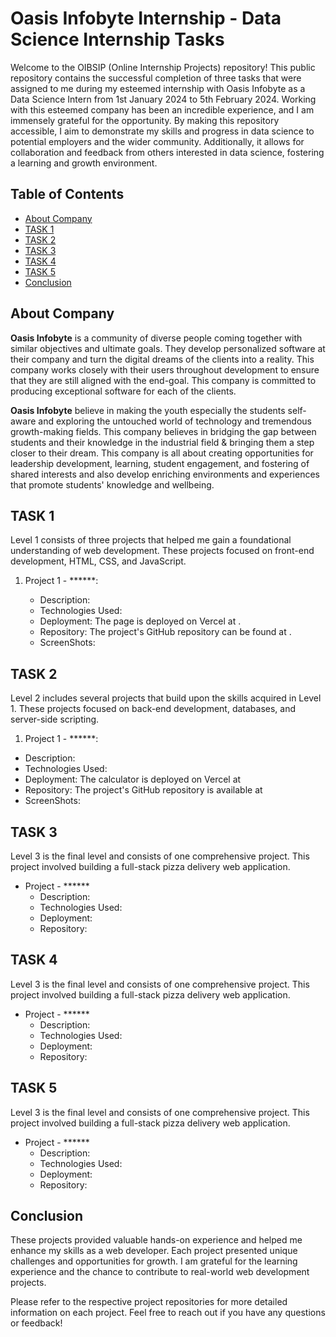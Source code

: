 # Oasis Infobyte Internship - Data Science Internship Tasks

Welcome to the OIBSIP (Online Internship Projects) repository! This public repository contains the successful completion of three tasks that were assigned to me during my esteemed internship with Oasis Infobyte as a Data Science Intern from 1st January 2024 to 5th February 2024. Working with this esteemed company has been an incredible experience, and I am immensely grateful for the opportunity. By making this repository accessible, I aim to demonstrate my skills and progress in data science to potential employers and the wider community. Additionally, it allows for collaboration and feedback from others interested in data science, fostering a learning and growth environment.

## Table of Contents

- [About Company](#about-company)
- [TASK 1](#task-1)
- [TASK 2](#task-2)
- [TASK 3](#task-3)
- [TASK 4](#task-4)
- [TASK 5](#task-5)
- [Conclusion](#conclusion)

## About Company

**Oasis Infobyte** is a community of diverse people coming together with similar objectives and ultimate goals. They develop personalized software at their company and turn the digital dreams of the clients into a reality. This company works closely with their users throughout development to ensure that they are still aligned with the end-goal. This company is committed to producing exceptional software for each of the clients.

**Oasis Infobyte** believe in making the youth especially the students self-aware and exploring the untouched world of technology and tremendous growth-making fields. This company believes in bridging the gap between students and their knowledge in the industrial field & bringing them a step closer to their dream. This company is all about creating opportunities for leadership development, learning, student engagement, and fostering of shared interests and also develop enriching environments and experiences that promote students' knowledge and wellbeing.

## TASK 1

Level 1 consists of three projects that helped me gain a foundational understanding of web development. These projects focused on front-end development, HTML, CSS, and JavaScript.

1. Project 1 - ******:
   

   - Description: 
   - Technologies Used: 
   - Deployment: The page is deployed on Vercel at .
   - Repository: The project's GitHub repository can be found at .
   - ScreenShots: 


## TASK 2

Level 2 includes several projects that build upon the skills acquired in Level 1. These projects focused on back-end development, databases, and server-side scripting.

1.  Project 1 - ******:

   - Description: 
   - Technologies Used: 
   - Deployment: The calculator is deployed on Vercel at 
   - Repository: The project's GitHub repository is available at 
   - ScreenShots: 


## TASK 3

Level 3 is the final level and consists of one comprehensive project. This project involved building a full-stack pizza delivery web application.

- Project - ******
  - Description: 
  - Technologies Used: 
  - Deployment: 
  - Repository:
 
## TASK 4

Level 3 is the final level and consists of one comprehensive project. This project involved building a full-stack pizza delivery web application.

- Project - ******
  - Description: 
  - Technologies Used: 
  - Deployment: 
  - Repository:
 
## TASK 5

Level 3 is the final level and consists of one comprehensive project. This project involved building a full-stack pizza delivery web application.

- Project - ******
  - Description: 
  - Technologies Used: 
  - Deployment: 
  - Repository:

## Conclusion

These projects provided valuable hands-on experience and helped me enhance my skills as a web developer. Each project presented unique challenges and opportunities for growth. I am grateful for the learning experience and the chance to contribute to real-world web development projects.

Please refer to the respective project repositories for more detailed information on each project. Feel free to reach out if you have any questions or feedback!
